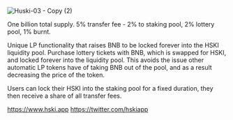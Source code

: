 ![Huski-03 - Copy (2)](https://user-images.githubusercontent.com/71923508/158597964-23465e0a-5ac5-435e-92c1-6322405fd1cd.png)

One billion total supply. 5% transfer fee - 2% to staking pool, 2% lottery pool, 1% burnt.

Unique LP functionality that raises BNB to be locked forever into the HSKI liquidity pool. Purchase lottery tickets with BNB, which is swapped for HSKI, and locked forever into the liquidity pool. This avoids the issue other automatic LP tokens have of taking BNB out of the pool, and as a result decreasing the price of the token.

Users can lock their HSKI into the staking pool for a fixed duration, they then receive a share of all transfer fees.

https://www.hski.app
https://twitter.com/hskiapp
